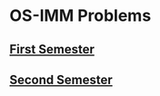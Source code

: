 OS-IMM Problems
===============

[First Semester](https://github.com/IlyaPatskalyov/OS-IMM/tree/trunk)
---------------------------------------------------------------------

[Second Semester](https://github.com/IlyaPatskalyov/OS-IMM/tree/trunk2)
-----------------------------------------------------------------------

